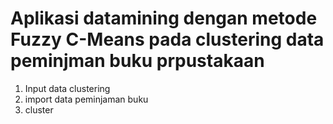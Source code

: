 # Aplikasi datamining dengan metode Fuzzy C-Means pada clustering data peminjman buku prpustakaan

1. Input data clustering
2. import data peminjaman buku
3. cluster